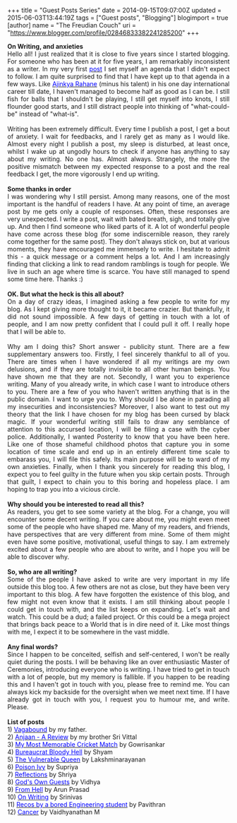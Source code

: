 +++
title = "Guest Posts Series"
date = 2014-09-15T09:07:00Z
updated = 2015-06-03T13:44:19Z
tags = ["Guest posts", "Blogging"]
blogimport = true 
[author]
	name = "The Freudian Couch"
	uri = "https://www.blogger.com/profile/02846833382241285200"
+++

<div dir="ltr" style="text-align: left;" trbidi="on">
<div style="text-align: justify;">
<b>On Writing, and anxieties</b></div>
<div style="text-align: justify;">
Hello all! I just realized that it is close to five years since I started blogging. For someone who has been at it for five years, I am remarkably inconsistent as a writer. In my very first <a href="http://adarsh89.blogspot.com/2009/11/me-too.html" target="_blank"><span style="color: blue;">post</span></a>&nbsp;I set myself an agenda that I didn't expect to follow. I am quite surprised to find that I have kept up to that agenda in a few ways. Like <a href="http://www.espncricinfo.com/india/content/player/277916.html" target="_blank"><span style="color: blue;">Ajinkya Rahane</span></a>&nbsp;(minus his talent) in his one day international career till date, I haven't managed to become half as good as I can be. I still fish for balls that I shouldn't be playing, I still get myself into knots, I still flounder good starts, and I still distract people into thinking of "what-could-be" instead of "what-is".&nbsp;</div>
<div style="text-align: justify;">
<br /></div>
<div style="text-align: justify;">
Writing has been extremely difficult. Every time I publish a post, I get a bout of anxiety. I wait for feedbacks, and I rarely get as many as I would like. Almost every night I publish a post, my sleep is disturbed, at least once, whilst I wake up at ungodly hours to check if anyone has anything to say about my writing. No one has. Almost always. Strangely, the more the positive mismatch between my expected response to a post and the real feedback I get, the more vigorously I end up writing.&nbsp;</div>
<div style="text-align: justify;">
<br /></div>
<div style="text-align: justify;">
<b>Some thanks in order</b></div>
<div style="text-align: justify;">
I was wondering why I still persist. Among many reasons, one of the most important is the handful of readers I have. At any point of time, an average post by me gets only a couple of responses. Often, these responses are very unexpected. I write a post, wait with bated breath, sigh, and totally give up. And then I find someone who liked parts of it. A lot of wonderful people have come across these blog (for some indiscernible reason, they rarely come together for the same post). They don't always stick on, but at various moments, they have encouraged me immensely to write. I hesitate to admit this - a quick message or a comment helps a lot. And I am increasingly finding that clicking a link to read random ramblings is tough for people. We live in such an age where time is scarce. You have still managed to spend some time here. Thanks :)</div>
<div style="text-align: justify;">
<br /></div>
<div style="text-align: justify;">
<b>OK. But what the heck is this all about?</b></div>
<div style="text-align: justify;">
On a day of crazy ideas, I imagined asking a few people to write for my blog. As I kept giving more thought to it, it became crazier. But thankfully, it did not sound impossible. A few days of getting in touch with a lot of people, and I am now pretty confident that I could pull it off. I really hope that I will be able to.</div>
<div style="text-align: justify;">
<br /></div>
<div style="text-align: justify;">
Why am I doing this? Short answer - publicity stunt. There are a few supplementary answers too. Firstly, I feel sincerely thankful to all of you. There are times when I have wondered if all my writings are my own delusions, and if they are totally invisible to all other human beings. You have shown me that they are not. Secondly, I want you to experience writing. Many of you already write, in which case I want to introduce others to you. There are a few of you who haven't written anything that is in the public domain. I want to urge you to. Why should I be alone in parading all my insecurities and inconsistencies? Moreover, I also want to test out my theory that the link I have chosen for my blog has been cursed by black magic. If your wonderful writing still fails to draw any semblance of attention to this accursed location, I will be filing a case with the cyber police. Additionally, I wanted Posterity to know that you have been here. Like one of those shameful childhood photos that capture you in some location of time scale and end up in an entirely different time scale to embarass you, I will file this safely. Its main purpose will be to ward of my own anxieties. Finally, when I thank you sincerely for reading this blog, I expect you to feel guilty in the future when you skip certain posts. Through that guilt, I expect to chain you to this boring and hopeless place. I am hoping to trap you into a vicious circle.</div>
<div style="text-align: justify;">
<br /></div>
<div style="text-align: justify;">
<b>Why should you be interested to read all this?</b></div>
<div style="text-align: justify;">
As readers, you get to see some variety at the blog. For a change, you will encounter some decent writing. If you care about me, you might even meet some of the people who have shaped me. Many of my readers, and friends, have perspectives that are very different from mine. Some of them might even have some positive, motivational, useful things to say. I am extremely excited about a few people who are about to write, and I hope you will be able to discover why.</div>
<div style="text-align: justify;">
<br /></div>
<div style="text-align: justify;">
<b>So, who are all writing?</b></div>
<div style="text-align: justify;">
Some of the people I have asked to write are very important in my life outside this blog too. A few others are not as close, but they have been very important to this blog. A few have forgotten the existence of this blog, and few might not even know that it exists. I am still thinking about people I could get in touch with, and the list keeps on expanding. Let's wait and watch. This could be a dud; a failed project. Or this could be a mega project that brings back peace to a World that is in dire need of it. Like most things with me, I expect it to be somewhere in the vast middle.</div>
<div style="text-align: justify;">
<br /></div>
<div style="text-align: justify;">
<b>Any final words?</b></div>
<div style="text-align: justify;">
Since I happen to be conceited, selfish and self-centered, I won't be really quiet during the posts. I will be behaving like an over enthusiastic Master of Ceremonies, introducing everyone who is writing. I have tried to get in touch with a lot of people, but my memory is fallible. If you happen to be reading this and I haven't got in touch with you, please free to remind me. You can always kick my backside for the oversight when we meet next time. If I have already got in touch with you, I request you to humour me, and write. Please.<br />
<br />
<b>List of posts</b><br />
1) <span style="color: blue;"><a href="http://adarsh89.blogspot.com/2014/09/guest-posts-series-vagabound.html" target="_blank"><span style="color: blue;">Vagabound</span></a>&nbsp;</span>by my father.<br />
2) <a href="http://adarsh89.blogspot.com/2014/09/guest-post-series-anjaan-review.html" target="_blank"><span style="color: blue;">Anjaan - A Review</span></a> by my brother Sri Vittal<br />
3) <span style="color: blue;"><a href="http://adarsh89.blogspot.com/2014/09/guest-post-series-my-most-memorable.html" target="_blank"><span style="color: blue;">My Most Memorable Cricket Match</span></a>&nbsp;</span>by Gowrisankar<br />
4)&nbsp;<a href="http://adarsh89.blogspot.com/2014/09/guest-post-series-bureaucrat-bloody-hell.html" style="color: blue;" target="_blank"><span style="color: blue;">Bureaucrat Bloody Hell</span></a><span style="color: blue;">&nbsp;</span>by&nbsp;Shyam<br />
5) <a href="http://adarsh89.blogspot.com/2014/09/guest-post-series-vulnerable-queen.html" target="_blank"><span style="color: blue;">The Vulnerable Queen</span></a> by Lakshminarayanan<br />
6) <a href="http://adarsh89.blogspot.com/2014/10/guest-post-series-poison-ivy.html" target="_blank"><span style="color: blue;">Poison Ivy</span></a> by Supriya<br />
7) <a href="http://adarsh89.blogspot.com/2014/10/guest-post-series-reflections.html" target="_blank"><span style="color: blue;">Reflections</span></a> by Shriya<br />
8) <a href="http://adarsh89.blogspot.com/2014/10/guest-post-series-gods-own-guests.html" target="_blank"><span style="color: blue;">God's Own Guests</span></a> by Vidhya<br />
9) <a href="http://adarsh89.blogspot.com/2014/10/guest-post-series-from-hell.html" target="_blank"><span style="color: blue;">From Hell</span></a> by Arun Prasad<br />
10) <a href="http://adarsh89.blogspot.com/2014/10/guest-post-series-on-writing.html" target="_blank"><span style="color: blue;">On Writing</span></a> by Srinivas<br />
11) <a href="http://adarsh89.blogspot.com/2014/11/guest-post-series-recos-from-bored.html" target="_blank"><span style="color: blue;">Recos by a bored Engineering student</span></a> by Pavithran</div>
12) <a href="http://adarsh89.blogspot.in/2015/06/guest-post-series-cancer.html" target="_blank"><span style="color: blue;">Cancer</span></a> by Vaidhyanathan M<br />
<br /></div>

